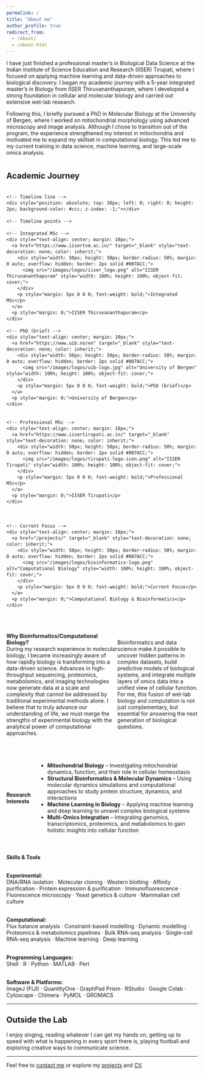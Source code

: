 ```yaml
---
permalink: /
title: "About me"
author_profile: true
redirect_from: 
  - /about/
  - /about.html
---
```


I have just finished a professional master’s in Biological Data Science at the Indian Institute of Science Education and Research (IISER) Tirupati, where I focused on applying machine learning and data-driven approaches to biological discovery. I began my academic journey with a 5-year integrated master’s in Biology from IISER Thiruvananthapuram, where I developed a strong foundation in cellular and molecular biology and carried out extensive wet-lab research.

Following this, I briefly pursued a PhD in Molecular Biology at the University of Bergen, where I worked on mitochondrial morphology using advanced microscopy and image analysis. Although I chose to transition out of the program, the experience strengthened my interest in mitochondria and motivated me to expand my skillset in computational biology. This led me to my current training in data science, machine learning, and large-scale omics analysis.

<div style="margin-top: 40px;">
  <h2>Academic Journey</h2>
  <div style="display: flex; justify-content: space-between; align-items: center; position: relative; margin-top: 20px; flex-wrap: wrap;">

    <!-- Timeline line -->
    <div style="position: absolute; top: 30px; left: 0; right: 0; height: 2px; background-color: #ccc; z-index: -1;"></div>

    <!-- Timeline points -->

    <!-- Integrated MSc -->
    <div style="text-align: center; margin: 10px;">
      <a href="https://www.iisertvm.ac.in/" target="_blank" style="text-decoration: none; color: inherit;">
        <div style="width: 50px; height: 50px; border-radius: 50%; margin: 0 auto; overflow: hidden; border: 2px solid #007ACC;">
          <img src="/images/logos/iiser_logo.png" alt="IISER Thiruvananthapuram" style="width: 100%; height: 100%; object-fit: cover;">
        </div>
        <p style="margin: 5px 0 0 0; font-weight: bold;">Integrated MSc</p>
      </a>
      <p style="margin: 0;">IISER Thiruvananthapuram</p>
    </div>

    <!-- PhD (brief) -->
    <div style="text-align: center; margin: 10px;">
      <a href="https://www.uib.no/en" target="_blank" style="text-decoration: none; color: inherit;">
        <div style="width: 50px; height: 50px; border-radius: 50%; margin: 0 auto; overflow: hidden; border: 2px solid #007ACC;">
          <img src="/images/logos/uib-logo.jpg" alt="University of Bergen" style="width: 100%; height: 100%; object-fit: cover;">
        </div>
        <p style="margin: 5px 0 0 0; font-weight: bold;">PhD (brief)</p>
      </a>
      <p style="margin: 0;">University of Bergen</p>
    </div>


    <!-- Professional MSc -->
    <div style="text-align: center; margin: 10px;">
      <a href="https://www.iisertirupati.ac.in/" target="_blank" style="text-decoration: none; color: inherit;">
        <div style="width: 50px; height: 50px; border-radius: 50%; margin: 0 auto; overflow: hidden; border: 2px solid #007ACC;">
          <img src="/images/logos/tirupati-logo-icon.png" alt="IISER Tirupati" style="width: 100%; height: 100%; object-fit: cover;">
        </div>
        <p style="margin: 5px 0 0 0; font-weight: bold;">Professional MSc</p>
      </a>
      <p style="margin: 0;">IISER Tirupati</p>
    </div>



    <!-- Current Focus -->
    <div style="text-align: center; margin: 10px;">
      <a href="/projects/" target="_blank" style="text-decoration: none; color: inherit;">
        <div style="width: 50px; height: 50px; border-radius: 50%; margin: 0 auto; overflow: hidden; border: 2px solid #007ACC;">
          <img src="/images/logos/bioinformatics-logo.png" alt="Computational Biology" style="width: 100%; height: 100%; object-fit: cover;">
        </div>
        <p style="margin: 5px 0 0 0; font-weight: bold;">Current Focus</p>
      </a>
      <p style="margin: 0;">Computational Biology & Bioinformatics</p>
    </div>

  </div>
</div>
<br>
<div style="display: flex; align-items: center; margin-top: 20px;">
  <p>
    <strong>Why Bioinformatics/Computational Biology?</strong><br>
    During my research experience in molecular biology, I became increasingly aware of how rapidly biology is transforming into a data-driven science. Advances in high-throughput sequencing, proteomics, metabolomics, and imaging technologies now generate data at a scale and complexity that cannot be addressed by traditional experimental methods alone. I believe that to truly advance our understanding of life, we must merge the strengths of experimental biology with the analytical power of computational approaches.

Bioinformatics and data science make it possible to uncover hidden patterns in complex datasets, build predictive models of biological systems, and integrate multiple layers of omics data into a unified view of cellular function. For me, this fusion of wet-lab biology and computation is not just complementary, but essential for answering the next generation of biological questions.
  </p>
</div>

<div style="display: flex; align-items: center; margin-top: 40px;">
  <p style="margin-right: 20px;">
    <strong>Research Interests</strong><br>
    <ul>
      <li><strong>Mitochondrial Biology</strong> – Investigating mitochondrial dynamics, function, and their role in cellular homeostasis</li>
      <li><strong>Structural Bioinformatics & Molecular Dynamics</strong> – Using molecular dynamics simulations and computational approaches to study protein structure, dynamics, and interactions</li>
      <li><strong>Machine Learning in Biology</strong> – Applying machine learning and deep learning to unravel complex biological systems</li>
      <li><strong>Multi-Omics Integration</strong> – Integrating genomics, transcriptomics, proteomics, and metabolomics to gain holistic insights into cellular function</li>
    </ul>
  </p>
</div>

<div style="margin-top: 40px;">
<p>
<strong>Skills & Tools</strong><br><br>

<strong>Experimental:</strong><br>
DNA/RNA isolation · Molecular cloning · Western blotting · Affinity purification · Protein expression & purification · Immunofluorescence · Fluorescence microscopy · Yeast genetics & culture · Mammalian cell culture
<br><br>

<strong>Computational:</strong><br>
Flux balance analysis · Constraint-based modelling · Dynamic modelling · Proteomics & metabolomics pipelines · Bulk RNA-seq analysis · Single-cell RNA-seq analysis · Machine learning · Deep learning
<br><br>

<strong>Programming Languages:</strong><br>
Shell · R · Python · MATLAB · Perl
<br><br>

<strong>Software & Platforms:</strong><br>
ImageJ (FIJI) · QuantityOne · GraphPad Prism · RStudio · Google Colab · Cytoscape · Chimera · PyMOL · GROMACS
</p>
</div>

---

## Outside the Lab

I enjoy singing, reading whatever I can get my hands on, getting up to speed with what is happening in every sport there is, playing football and exploring creative ways to communicate science.

---

Feel free to [contact me](mailto:rithwikrar98@gmail.com) or explore my [projects](/rithwiknambiar.github.io/projects/) and [CV](/rithwiknambiar.github.io/CV.pdf).
